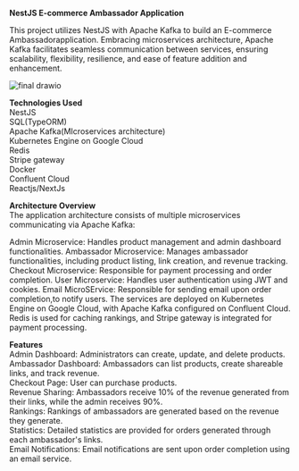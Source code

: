 __NestJS E-commerce Ambassador Application__

This project utilizes NestJS with Apache Kafka to build an E-commerce  Ambassadorapplication. Embracing microservices architecture, Apache Kafka facilitates seamless communication between services, ensuring scalability, flexibility, resilience, and ease of feature addition and enhancement.

![final drawio](https://github.com/MuhammedAfsalkp/Nestjs-Ambassdor-Microservices/assets/82488425/1db03737-2aa7-4b56-9952-14dd419f9cf1)

**Technologies Used**  
NestJS  
SQL(TypeORM)  
Apache Kafka(MIcroservices architecture)  
Kubernetes Engine on Google Cloud  
Redis  
Stripe gateway  
Docker  
Confluent Cloud  
Reactjs/NextJs  

**Architecture Overview**  
The application architecture consists of multiple microservices communicating via Apache Kafka:

Admin Microservice: Handles product management and admin dashboard functionalities.
Ambassador Microservice: Manages ambassador functionalities, including product listing, link creation, and revenue tracking.
Checkout Microservice: Responsible for payment processing and order completion.
User Microservice: Handles user authentication using JWT and cookies.
Email MicroSErvice: Responsible for sending email upon order completion,to  notify users.
The services are deployed on Kubernetes Engine on Google Cloud, with Apache Kafka configured on Confluent Cloud. Redis is used for caching rankings, and Stripe gateway is integrated for payment processing.

**Features**  
Admin Dashboard: Administrators can create, update, and delete products. 
Ambassador Dashboard: Ambassadors can list products, create shareable links, and track revenue.  
Checkout Page: User can purchase products.  
Revenue Sharing: Ambassadors receive 10% of the revenue generated from their links, while the admin receives 90%.  
Rankings: Rankings of ambassadors are generated based on the revenue they generate.  
Statistics: Detailed statistics are provided for orders generated through each ambassador's links.  
Email Notifications: Email notifications are sent upon order completion using an email service.  

